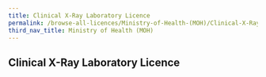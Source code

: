 ```yaml
---
title: Clinical X-Ray Laboratory Licence
permalink: /browse-all-licences/Ministry-of-Health-(MOH)/Clinical-X-Ray-Laboratory-Licence
third_nav_title: Ministry of Health (MOH)
---
```

## Clinical X-Ray Laboratory Licence

